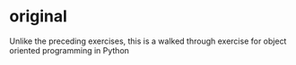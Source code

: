 # original

Unlike the preceding exercises, this is a walked through exercise for object oriented programming in Python
